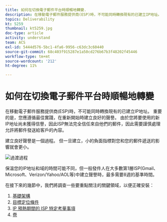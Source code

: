 ```yaml
---
title: 如何在切換電子郵件平台時順暢地轉變.
description: 在移動電子郵件服務提供商(ESP)時，不可能同時轉換現有的已建立IP地址。 重要的是，您應遵循最佳實踐，在重新開始時建立良好的聲譽。
topics: Deliverability
kt: 5259
thumbnail: kt5259.jpg
doc-type: article
activity: understand
team: ACS
exl-id: 5444d576-5bc1-4fa6-9956-c63dc3c60440
source-git-commit: 68c403f915287e1a50cd276b67b3f48202f45446
workflow-type: tm+mt
source-wordcount: '212'
ht-degree: 11%

---
```


# 如何在切換電子郵件平台時順暢地轉變

在移動電子郵件服務提供商(ESP)時，不可能同時轉換現有的已建立IP地址。 重要的是，您應遵循最佳實踐，在重新開始時建立良好的聲譽。 由於您將要使用的新IP地址尚未獲得信譽，因此ISP無法完全信任來自他們的郵件，因此需要謹慎處理允許將郵件發送給客戶的內容。

建立良好聲譽是一個過程。 但一旦建立，小的負面指標對您和您的郵件遞送的影響就會更小。

![過渡過程](../assets/transition-process.png)

保溫您的IP地址和域的時間可能不同，但一般發件人在大多數第1層ISP(Gmail、Microsoft、Verizon/Yahoo/AOL等)中建立聲譽時，最多需要8週的基準時間。

在接下來的幾節中，我們將調查一些要重點關注的關鍵領域，以便正確安裝：

1. [基礎架構](/help/transition-process/infrastructure.md)
2. [目標定位條件](/help/transition-process/targeting-criteria.md)
3. [IP 預熱期間的 ISP 特定考量事項](/help/transition-process/isp-specific-considerations-during-ip-warming.md)
4. [卷](/help/transition-process/volume.md)
